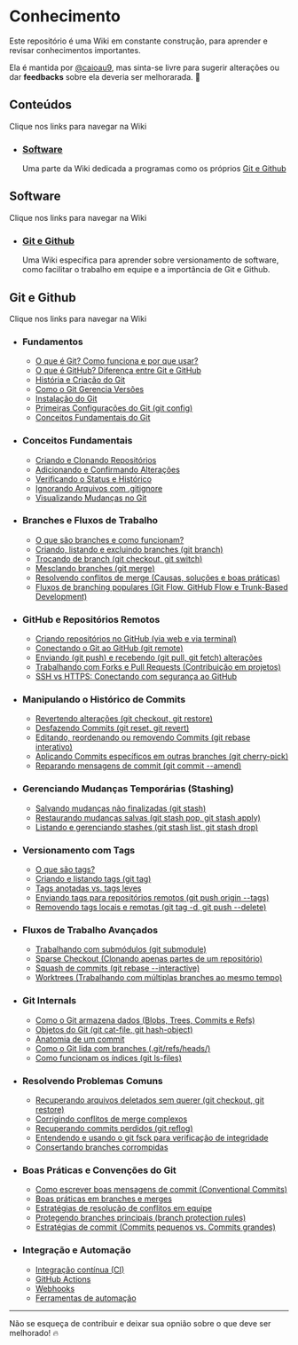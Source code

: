 # Conhecimento
Este repositório é uma Wiki em constante construção, para aprender e revisar conhecimentos importantes.

Ela é mantida por [@caioau9](https://github.com/caioau9), mas sinta-se livre para sugerir alterações ou dar **feedbacks** sobre ela deveria ser melhorarada. :rocket:

## Conteúdos 
Clique nos links para navegar na Wiki
- ### [Software](#software-1)
  
  Uma parte da Wiki dedicada a programas como os próprios [Git e Github](#git-e-github-1)


## Software
Clique nos links para navegar na Wiki
- ### [Git e Github](#git-e-github-1)
  Uma Wiki específica para aprender sobre versionamento de software, como facilitar o trabalho em equipe e a importância de Git e Github.

## Git e Github
Clique nos links para navegar na Wiki
- ### Fundamentos 
  - [O que é Git? Como funciona e por que usar?](https://github.com/caioau9/Conhecimento/blob/main/software/git-github/1-fundamentos/1.1-o-que-e-git.md)
  - [O que é GitHub? Diferença entre Git e GitHub](https://github.com/caioau9/Conhecimento/blob/main/software/git-github/1-fundamentos/1.2-o-que-e-github.md)
  - [História e Criação do Git](https://github.com/caioau9/Conhecimento/blob/main/software/git-github/1-fundamentos/1.3-historia-do-git.md)
  - [Como o Git Gerencia Versões](https://github.com/caioau9/Conhecimento/blob/main/software/git-github/1-fundamehttps://github.com/caioau9/Conhecimento/blob/main/software/git-github/1-fundamentos/1.2-o-que-e-github.mdntos/1.4-gerenciamento-de-versoes.md)
  - [Instalação do Git](https://github.com/caioau9/Conhecimento/blob/main/software/git-github/1-fundamentos/1.5-instalando-o-git.md)
  - [Primeiras Configurações do Git (git config)](https://github.com/caioau9/Conhecimento/blob/main/software/git-github/1-fundamentos/1.6-primeiras-configuracoes.md)
  - [Conceitos Fundamentais do Git](https://github.com/caioau9/Conhecimento/blob/main/software/git-github/1-fundamentos/1.7-conceitos-fundamentais.md)

- ### Conceitos Fundamentais
  - [Criando e Clonando Repositórios](https://github.com/caioau9/Conhecimento/blob/main/software/git-github/2-conceitos-essenciais/2.1-criando-e-clonando.md)
  - [Adicionando e Confirmando Alterações](https://github.com/caioau9/Conhecimento/blob/main/software/git-github/2-conceitos-essenciais/2.2-adcionando-alteracoes.md)
  - [Verificando o Status e Histórico](https://github.com/caioau9/Conhecimento/blob/main/software/git-github/2-conceitos-essenciais/2.3-verificando-o-status.md)
  - [Ignorando Arquivos com .gitignore](https://github.com/caioau9/Conhecimento/blob/main/software/git-github/2-conceitos-essenciais/2.4-ignorando-arquivos.md)
  - [Visualizando Mudanças no Git](https://github.com/caioau9/Conhecimento/blob/main/software/git-github/2-conceitos-essenciais/2.5-vizualizando-mudancas.md)

- ### Branches e Fluxos de Trabalho
  - [O que são branches e como funcionam?]()
  - [Criando, listando e excluindo branches (git branch)]()
  - [Trocando de branch (git checkout, git switch)]()
  - [Mesclando branches (git merge)]()
  - [Resolvendo conflitos de merge (Causas, soluções e boas práticas)]()
  - [Fluxos de branching populares (Git Flow, GitHub Flow e Trunk-Based Development)]()

- ### GitHub e Repositórios Remotos
  - [Criando repositórios no GitHub (via web e via terminal)]()
  - [Conectando o Git ao GitHub (git remote)]()
  - [Enviando (git push) e recebendo (git pull, git fetch) alterações]()
  - [Trabalhando com Forks e Pull Requests (Contribuição em projetos)]()
  - [SSH vs HTTPS: Conectando com segurança ao GitHub]()

- ### Manipulando o Histórico de Commits
  - [Revertendo alterações (git checkout, git restore)]()
  - [Desfazendo Commits (git reset, git revert)]()
  - [Editando, reordenando ou removendo Commits (git rebase interativo)]()
  - [Aplicando Commits específicos em outras branches (git cherry-pick)]()
  - [Reparando mensagens de commit (git commit --amend)]()

- ### Gerenciando Mudanças Temporárias (Stashing)
  - [Salvando mudanças não finalizadas (git stash)]()
  - [Restaurando mudanças salvas (git stash pop, git stash apply)]()
  - [Listando e gerenciando stashes (git stash list, git stash drop)]()

- ### Versionamento com Tags
  - [O que são tags?]()
  - [Criando e listando tags (git tag)]()
  - [Tags anotadas vs. tags leves]()
  - [Enviando tags para repositórios remotos (git push origin --tags)]()
  - [Removendo tags locais e remotas (git tag -d, git push --delete)]()

- ###  Fluxos de Trabalho Avançados
  - [Trabalhando com submódulos (git submodule)]()
  - [Sparse Checkout (Clonando apenas partes de um repositório)]()
  - [Squash de commits (git rebase --interactive)]()
  - [Worktrees (Trabalhando com múltiplas branches ao mesmo tempo)]()

- ### Git Internals
  - [Como o Git armazena dados (Blobs, Trees, Commits e Refs)]()
  - [Objetos do Git (git cat-file, git hash-object)]()
  - [Anatomia de um commit]()
  - [Como o Git lida com branches (.git/refs/heads/)]()
  - [Como funcionam os índices (git ls-files)]()

- ### Resolvendo Problemas Comuns
  - [Recuperando arquivos deletados sem querer (git checkout, git restore)]()
  - [Corrigindo conflitos de merge complexos]()
  - [Recuperando commits perdidos (git reflog)]()
  - [Entendendo e usando o git fsck para verificação de integridade]()
  - [Consertando branches corrompidas]()

- ### Boas Práticas e Convenções do Git
  - [Como escrever boas mensagens de commit (Conventional Commits)]()
  - [Boas práticas em branches e merges]()
  - [Estratégias de resolução de conflitos em equipe]()
  - [Protegendo branches principais (branch protection rules)]()
  - [Estratégias de commit (Commits pequenos vs. Commits grandes)]()

- ### Integração e Automação 
  - [Integração contínua (CI)]()
  - [GitHub Actions]()
  - [Webhooks]()
  - [Ferramentas de automação]()
  
---

Não se esqueça de contribuir e deixar sua opnião sobre o que deve ser melhorado! :fire: